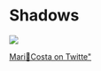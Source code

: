 # Shadows
![](https://pbs.twimg.com/media/DU5z4dKXcAEHNEh.jpg)

[Mari🌹Costa on Twitte"](https://twitter.com/marinscos/status/958831477751537664)
